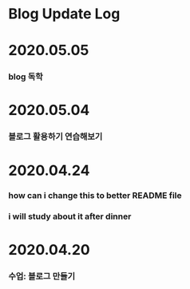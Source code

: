 # Blog Update Log
# 2020.05.05
### blog 독학

# 2020.05.04
### 블로그 활용하기 연습해보기

# 2020.04.24
### how can i change this to better README file
### i will study about it after dinner

# 2020.04.20
### 수업: 블로그 만들기
